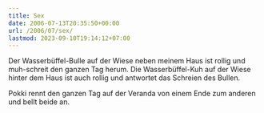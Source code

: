 ```yaml
---
title: Sex
date: 2006-07-13T20:35:50+00:00
url: /2006/07/sex/
lastmod: 2023-09-10T19:14:12+07:00
---
```

Der Wasserbüffel-Bulle auf der Wiese neben meinem Haus ist rollig und muh-schreit den ganzen Tag herum. Die Wasserbüffel-Kuh auf der Wiese hinter dem Haus ist auch rollig und antwortet das Schreien des Bullen.

Pokki rennt den ganzen Tag auf der Veranda von einem Ende zum anderen und bellt beide an.
